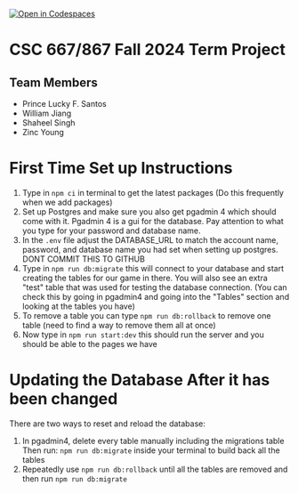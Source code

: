 [![Open in Codespaces](https://classroom.github.com/assets/launch-codespace-2972f46106e565e64193e422d61a12cf1da4916b45550586e14ef0a7c637dd04.svg)](https://classroom.github.com/open-in-codespaces?assignment_repo_id=16568327)

# CSC 667/867 Fall 2024 Term Project

## Team Members

- Prince Lucky F. Santos
- William Jiang
- Shaheel Singh
- Zinc Young

# First Time Set up Instructions

1. Type in `npm ci` in terminal to get the latest packages (Do this frequently when we add packages)
2. Set up Postgres and make sure you also get pgadmin 4 which should come with it. Pgadmin 4 is a gui for the database. Pay attention to what you type for your password and database name.
3. In the `.env` file adjust the DATABASE_URL to match the account name, password, and database name you had set when setting up postgres. DONT COMMIT THIS TO GITHUB
4. Type in `npm run db:migrate` this will connect to your database and start creating the tables for our game in there. You will also see an extra "test" table that was used for testing the database connection. (You can check this by going in pgadmin4 and going into the "Tables" section and looking at the tables you have)
5. To remove a table you can type `npm run db:rollback` to remove one table (need to find a way to remove them all at once)
6. Now type in `npm run start:dev` this should run the server and you should be able to the pages we have

# Updating the Database After it has been changed

There are two ways to reset and reload the database:

1. In pgadmin4, delete every table manually including the migrations table
   Then run: `npm run db:migrate` inside your terminal to build back all the tables
2. Repeatedly use `npm run db:rollback` until all the tables are removed and then run `npm run db:migrate`
